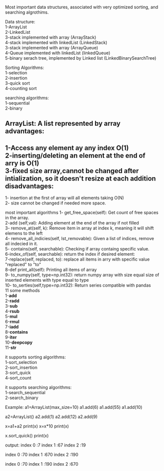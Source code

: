 Most important data structures, associated with very optimized sorting, and searching algrothims.

Data structure:</br>
1-ArrayList </br>
2-LinkedList </br>
3-stack implemented with array (ArrayStack)</br>
4-stack implemented with linkedList (LinkedStack)</br>
3-stack implemented with array (ArrayQueue)</br>
4-Queue implemented with linkedList (linkedQueue)</br>
5-binary serach tree, implemented by Linked list (LinkedBinarySearchTree)</br>

Sorting Algorithms:</br>
1-selection</br>
2-insertion</br>
3-quick sort</br>
4-counting sort</br>

searching algorithms:</br>
1-sequential</br>
2-binary</br>


ArrayList:
 A list represented by array</br>
advantages:</br>
------------
  1-Access any element ay any index O(1)</br>
  2-inserting/deleting an element at the end of arry is O(1)</br>
  3-fixed size array,cannot be changed after intialization, so it doesn't resize at each addition </br>
disadvantages:</br>
----------------
  1- insertion at the first of array will all elements taking O(N)</br>
  2- size cannot be changed if needed more space.</br>

most important algorithms
1-  get_free_space(self): Get count of free spaces in the array.</br>
2-add (self,val): Adding element at the end of the array if not filled</br>
3- remove_at(self, k):  Remove item in array at index k, meaning it will shift elemens to the left</br>
4- remove_all_indicies(self, lst_removable): Given a list of indices, remove all indecied in it.</br>
5- contains(self, searchable): Checking if array containg specific value.</br>
6-index_of(self, searchable): return the index if desired element:</br>
7-replace(self, replaced, to): replace all items in arry with specific value "replaced" to "to"</br>
8-def print_all(self): Printing all items of array</br>
9- to_numpy(self, type=np.int32): return numpy array with size equal size of inserted elements with type equal to type</br>
10- to_serties(self,type=np.int32): Return series compatible with pandas </br>
11 some methods </br>
  1-__add__</br>
  2-__radd__</br>
  3-__sub__</br>
  4-__rsub__</br>
  5-__mul__</br>
  6-__rmul__</br>
  7-__iadd__</br>
  8-__contains__</br>
  9-__iter__</br>
  10-__deepcopy__</br>
  11-__str__</br>
  
it supports sorting algorithms: </br>
  1-sort_selection</br>
  2-sort_insertion</br>
  3-sort_quick</br>
  4-sort_count</br>
  
it supports searching algorithms: </br>
  1-search_sequential</br>
  2-search_binary</br>
  
  
  Example:
a1=ArrayList(max_size=10)
a1.add(6)
a1.add(55)
a1.add(10)

a2=ArrayList()
a2.add(1)
a2.add(12)
a2.add(9)

x=a1+a2
print(x)
x=x*10
print(x)

x.sort_quick()
print(x)

output:
index 0 :7
index 1 :67
index 2 :19

index 0 :70
index 1 :670
index 2 :190

index 0 :70
index 1 :190
index 2 :670
        
        



















